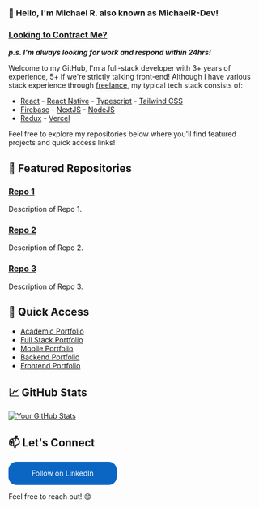 ### 👋 Hello, I'm Michael R. also known as MichaelR-Dev!
### [Looking to Contract Me?](https://www.upwork.com/freelancers/michaelr78) 
***p.s. I'm always looking for work and respond within 24hrs!***

Welcome to my GitHub, I'm a full-stack developer with 3+ years of experience, 5+ if we're strictly talking front-end!
Although I have various stack experience through [freelance](https://www.upwork.com/freelancers/michaelr78),
my typical tech stack consists of:

- [React](https://react.dev/) - [React Native](https://reactnative.dev/) - [Typescript](https://www.typescriptlang.org/) - [Tailwind CSS](https://tailwindcss.com/)
- [Firebase](https://firebase.google.com/) - [NextJS](https://nextjs.org/) - [NodeJS](https://nodejs.org/en)
- [Redux](https://redux.js.org/) - [Vercel](https://vercel.com/)

Feel free to explore my repositories below where you'll find featured projects and quick access links!

## 🌟 Featured Repositories

### [Repo 1](link-to-repo-1)
Description of Repo 1.

### [Repo 2](link-to-repo-2)
Description of Repo 2.

### [Repo 3](link-to-repo-3)
Description of Repo 3.

## 🚀 Quick Access

- [Academic Portfolio](https://github.com/MichaelR-Dev/portfolio-university)
- [Full Stack Portfolio](https://github.com/MichaelR-Dev/learns-fullstack)
- [Mobile Portfolio](https://github.com/MichaelR-Dev/learns-mobile)
- [Backend Portfolio](https://github.com/MichaelR-Dev/learns-backend)
- [Frontend Portfolio](https://github.com/MichaelR-Dev/learns-frontend)

## 📈 GitHub Stats

[![Your GitHub Stats](https://github-readme-stats.vercel.app/api?username=michaelr-dev&show_icons=true&theme=radical)](https://github.com/michaelr-dev)

## 📫 Let's Connect

<style>
  .libutton {
    display: flex;
    flex-direction: column;
    justify-content: center;
    padding: 7px;
    text-align: center;
    outline: none;
    text-decoration: none !important;
    color: #ffffff !important;
    width: 200px;
    height: 32px;
    border-radius: 16px;
    background-color: #0A66C2;
    font-family: "SF Pro Text", Helvetica, sans-serif;
  }
</style>
<a class="libutton" href="https://www.linkedin.com/comm/mynetwork/discovery-see-all?usecase=PEOPLE_FOLLOWS&followMember=michaelr-dev" target="_blank">Follow on LinkedIn</a>

Feel free to reach out! 😊
